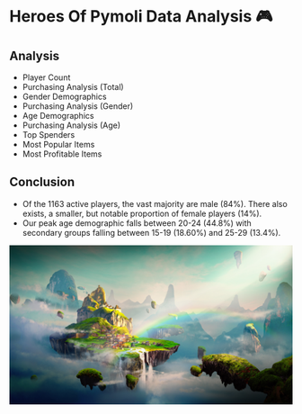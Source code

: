 
# Heroes Of Pymoli Data Analysis  :video_game:

## Analysis
* Player Count
* Purchasing Analysis (Total)
* Gender Demographics
* Purchasing Analysis (Gender)
* Age Demographics
* Purchasing Analysis (Age)
* Top Spenders
* Most Popular Items
* Most Profitable Items

## Conclusion
* Of the 1163 active players, the vast majority are male (84%). There also exists, a smaller, but notable proportion of female players (14%).
* Our peak age demographic falls between 20-24 (44.8%) with secondary groups falling between 15-19 (18.60%) and 25-29 (13.4%).

![Fantasy](../Images/Fantasy.png)

